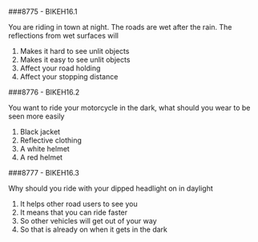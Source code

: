 ###8775 - BIKEH16.1

You are riding in town at night. The roads are wet after the rain. The reflections from wet surfaces will

1.  Makes it hard to see unlit objects 
2.  Makes it easy to see unlit objects 
3.  Affect your road holding 
4.  Affect your stopping distance 


###8776 - BIKEH16.2

You want to ride your motorcycle in the dark, what should you wear to be seen more easily

1.  Black jacket 
2.  Reflective clothing 
3.  A white helmet 
4.  A red helmet 


###8777 - BIKEH16.3

Why should you ride with your dipped headlight on in daylight

1.  It helps other road users to see you 
2.  It means that you can ride faster 
3.  So other vehicles will get out of your way 
4.  So that is already on when it gets in the dark



